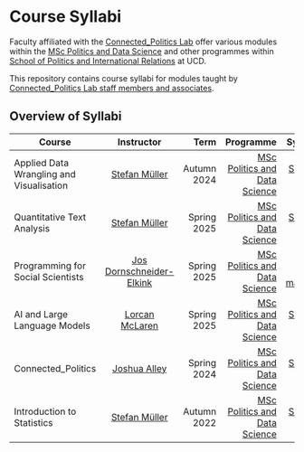 # Course Syllabi

Faculty affiliated with the [Connected_Politics Lab](https://www.ucd.ie/connected_politics/) offer various modules within the [MSc Politics and Data Science](https://www.ucd.ie/connected_politics/studywithus/) and other programmes within [School of Politics and International Relations](https://www.ucd.ie/spire/) at UCD. 

This repository contains course syllabi for modules taught by [Connected_Politics Lab staff members and associates](https://www.ucd.ie/connected_politics/people/).


## Overview of Syllabi


| Course        | Instructor      | Term  | Programme | Syllabus |
| ------------- |:-------------:|  -------------:|  -------------:|  -------------:|
| Applied Data Wrangling and Visualisation | [Stefan Müller](https://muellerstefan.net) | Autumn 2024 | [MSc Politics and Data Science](https://www.ucd.ie/connected_politics/studywithus/) | [Syllabus (PDF)](https://muellerstefan.net/teaching/2024-autumn-adwv.pdf) |
| Quantitative Text Analysis  | [Stefan Müller](https://muellerstefan.net) | Spring 2025 | [MSc Politics and Data Science](https://www.ucd.ie/connected_politics/studywithus/) | [Syllabus (PDF)](https://muellerstefan.net/teaching/2025-spring-qta.pdf) |
| Programming for Social Scientists | [Jos Dornschneider-Elkink](https://www.joselkink.net) | Spring 2025 | [MSc Politics and Data Science](https://www.ucd.ie/connected_politics/studywithus/) | [Link to course materials](https://www.joselkink.net/PROG-Spring-2025.php) |
| AI and Large Language Models | [Lorcan McLaren](https://lorcanmclaren.com) | Spring 2025 | [MSc Politics and Data Science](https://www.ucd.ie/connected_politics/studywithus/) | [Syllabus (PDF)](Syllabi/syllabus-ai-and-llms.pdf) |
| Connected_Politics  | [Joshua Alley](https://joshuaalley.github.io) | Spring 2024 | [MSc Politics and Data Science](https://www.ucd.ie/connected_politics/studywithus/) | [Syllabus (PDF)](Syllabi/syllabus-connected-politics.pdf) |
| Introduction to Statistics  | [Stefan Müller](https://muellerstefan.net) | Autumn 2022  | [MSc Politics and Data Science](https://www.ucd.ie/connected_politics/studywithus/)  | [Syllabus (PDF)](https://muellerstefan.net/teaching/2022-autumn-introstats.pdf) |

